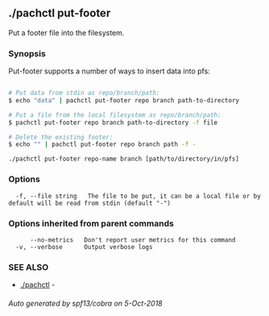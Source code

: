## ./pachctl put-footer

Put a footer file into the filesystem.

### Synopsis


Put-footer supports a number of ways to insert data into pfs:
```sh

# Put data from stdin as repo/branch/path:
$ echo "data" | pachctl put-footer repo branch path-to-directory

# Put a file from the local filesystem as repo/branch/path:
$ pachctl put-footer repo branch path-to-directory -f file

# Delete the existing footer:
$ echo "" | pachctl put-footer repo branch path -f -

```

```
./pachctl put-footer repo-name branch [path/to/directory/in/pfs]
```

### Options

```
  -f, --file string   The file to be put, it can be a local file or by default will be read from stdin (default "-")
```

### Options inherited from parent commands

```
      --no-metrics   Don't report user metrics for this command
  -v, --verbose      Output verbose logs
```

### SEE ALSO
* [./pachctl](./pachctl.md)	 - 

###### Auto generated by spf13/cobra on 5-Oct-2018
